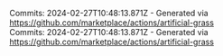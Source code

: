 Commits: 2024-02-27T10:48:13.871Z - Generated via https://github.com/marketplace/actions/artificial-grass
<br>
Commits: 2024-02-27T10:48:13.871Z - Generated via https://github.com/marketplace/actions/artificial-grass
<br>

